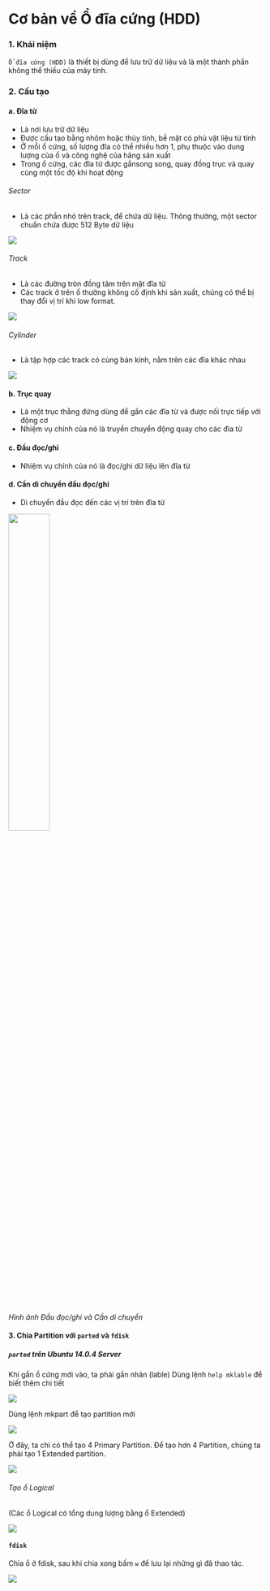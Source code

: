 # Cơ bản về Ổ đĩa cứng (HDD)

### 1. Khái niệm

`Ổ đĩa cứng (HDD)` là thiết bị dùng để lưu trữ dữ liệu và là một thành phần không thể thiếu của máy tính.

### 2. Cấu tạo

#### a. Đĩa từ

- Là nơi lưu trữ dữ liệu
- Được cấu tạo bằng nhôm hoặc thủy tinh, bề mặt có phủ vật liệu từ tính
- Ở mỗi ổ cứng, số lượng đĩa có thể nhiều hơn 1, phụ thuộc vào dung lượng của ổ và công nghệ của hãng sản xuất
- Trong ổ cứng, các đĩa từ được gắnsong song, quay đồng trục và quay cùng một tốc độ khi hoạt động

###### *Sector*

- Là các phần nhỏ trên track, để chứa dữ liệu. Thông thường, một sector chuẩn chứa được 512 Byte dữ liệu

<img src="http://i1363.photobucket.com/albums/r714/HoangLove9z/disk/sector_zpsigjzdeaf.png" />

###### *Track*

- Là các đường tròn đồng tâm trên mặt đĩa từ
- Các track ở trên ổ thường không cố định khi sản xuất, chúng có thể bị thay đổi vị trí khi low format.

<img src="http://i1363.photobucket.com/albums/r714/HoangLove9z/disk/track_zps83pglrgk.png" />

###### *Cylinder*

- Là tập hợp các track có cùng bán kính, nằm trên các đĩa khác nhau

<img src="http://i1363.photobucket.com/albums/r714/HoangLove9z/disk/cylinder_zpsxrsypd4n.png" />

#### b. Trục quay

- Là một trục thẳng đứng dùng để gắn các đĩa từ và được nối trực tiếp với động cơ
- Nhiệm vụ chính của nó là truyền chuyển động quay cho các đĩa từ

#### c. Đầu đọc/ghi

- Nhiệm vụ chính của nó là đọc/ghi dữ liệu lên đĩa từ

#### d. Cần di chuyển đầu đọc/ghi
 
- Di chuyển đầu đọc đến các vị trí trên đĩa từ

<img src="http://www.helpdisc.hr/gallery/HDD%20Head.jpg" width=40% height=40% ></img>

*Hình ảnh Đầu đọc/ghi và Cần di chuyển*

#### 3. Chia Partition với `parted` và `fdisk`

##### `parted` trên Ubuntu 14.0.4 Server

Khi gắn ổ cứng mới vào, ta phải gắn nhãn (lable)
Dùng lệnh `help mklable` để biết thêm chi tiết

<img src="http://i1363.photobucket.com/albums/r714/HoangLove9z/disk/parted_zpsadwltzqq.png" />

Dùng lệnh mkpart để tạo partition mới

<img src="http://i1363.photobucket.com/albums/r714/HoangLove9z/disk/parted-2_zpspyn7w6me.png" />

Ở đây, ta chỉ có thể tạo 4 Primary Partition. Để tạo hơn 4 Partition, chúng ta phải tạo 1 Extended partition.

<img src="http://i1363.photobucket.com/albums/r714/HoangLove9z/disk/parted-extended_zpsjkx9gzhf.png" />

###### Tạo ổ Logical

(Các ổ Logical có tổng dung lượng bằng ổ Extended)

<img src="http://i1363.photobucket.com/albums/r714/HoangLove9z/disk/parted-extended-2_zpsq04rikwu.png" />

#### `fdisk` 
Chia ổ ở fdisk, sau khi chia xong bấm `w` để lưu lại những gì đã thao tác.

<img src="http://i1363.photobucket.com/albums/r714/HoangLove9z/disk/fdisk-2_zpssg3xlvyg.png" />
